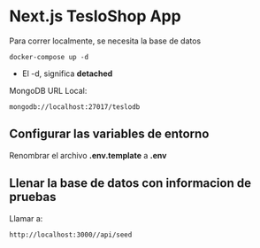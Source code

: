 # Next.js TesloShop App
Para correr localmente, se necesita la base de datos
```
docker-compose up -d
```
* El -d, significa __detached__

MongoDB URL Local:
```
mongodb://localhost:27017/teslodb
```

## Configurar las variables de entorno
Renombrar el archivo __.env.template__ a __.env__

## Llenar la base de datos con informacion de pruebas

Llamar a:
```
http://localhost:3000//api/seed
```